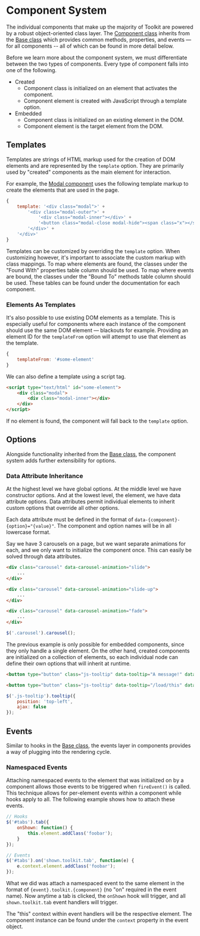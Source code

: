 # Component System #

The individual components that make up the majority of Toolkit are powered by a robust object-oriented class layer.
The [Component class](../../components/component.md) inherits from the [Base class](base.md) which provides common methods,
properties, and events &mdash; for all components -- all of which can be found in more detail below.

Before we learn more about the component system, we must differentiate between the two types of components.
Every type of component falls into one of the following.

* Created
    * Component class is initialized on an element that activates the component.
    * Component element is created with JavaScript through a template option.
* Embedded
    * Component class is initialized on an existing element in the DOM.
    * Component element is the target element from the DOM.

## Templates ##

Templates are strings of HTML markup used for the creation of DOM elements and are represented by the `template` option.
They are primarily used by "created" components as the main element for interaction.

For example, the [Modal component](../../components/modal.md) uses the following template markup
to create the elements that are used in the page.

```javascript
{
    template: '<div class="modal">' +
        '<div class="modal-outer">' +
            '<div class="modal-inner"></div>' +
            '<button class="modal-close modal-hide"><span class="x"></span></button>' +
        '</div>' +
    '</div>'
}
```

Templates can be customized by overriding the `template` option.
When customizing however, it's important to associate the custom markup with class mappings.
To map where elements are found, the classes under the "Found With" properties table column should be used.
To map where events are bound, the classes under the "Bound To" methods table column should be used.
These tables can be found under the documentation for each component.

### Elements As Templates ###

It's also possible to use existing DOM elements as a template. This is especially useful for components
where each instance of the component should use the same DOM element &mdash; blackouts for example.
Providing an element ID for the `templateFrom` option will attempt to use that element as the template.

```javascript
{
    templateFrom: '#some-element'
}
```

We can also define a template using a script tag.

```html
<script type="text/html" id="some-element">
    <div class="modal">
        <div class="modal-inner"></div>
    </div>
</script>
```

If no element is found, the component will fall back to the `template` option.

## Options ##

Alongside functionality inherited from the [Base class](../development/js/base.md#options),
the component system adds further extensibility for options.

### Data Attribute Inheritance ##

At the highest level we have global options. At the middle level we have constructor options.
And at the lowest level, the element, we have data attribute options. Data attributes permit
individual elements to inherit custom options that override all other options.

Each data attribute must be defined in the format of `data-{component}-{option}="{value}"`.
The component and option names will be in all lowercase format.

Say we have 3 carousels on a page, but we want separate animations for each, and we only
want to initialize the component once. This can easily be solved through data attributes.

```html
<div class="carousel" data-carousel-animation="slide">
    ...
</div>

<div class="carousel" data-carousel-animation="slide-up">
    ...
</div>

<div class="carousel" data-carousel-animation="fade">
    ...
</div>
```

```javascript
$('.carousel').carousel();
```

The previous example is only possible for embedded components, since they only handle a single element.
On the other hand, created components are initialized on a collection of elements,
so each individual node can define their own options that will inherit at runtime.

```html
<button type="button" class="js-tooltip" data-tooltip="A message!" data-tooltip-position="top-center">Top Centered</button>

<button type="button" class="js-tooltip" data-tooltip="/load/this" data-tooltip-ajax="true">AJAX</button>
```

```javascript
$('.js-tooltip').tooltip({
    position: 'top-left',
    ajax: false
});
```

## Events ##

Similar to hooks in the [Base class](../development/js/base.md#hooks), the events layer in components provides a way of
plugging into the rendering cycle.

### Namespaced Events ###

Attaching namespaced events to the element that was initialized on by a component allows those events to be triggered
when `fireEvent()` is called. This technique allows for per-element events within a component while hooks apply to all.
The following example shows how to attach these events.

```javascript
// Hooks
$('#tabs').tab({
    onShown: function() {
        this.element.addClass('foobar');
    }
});

// Events
$('#tabs').on('shown.toolkit.tab', function(e) {
    e.context.element.addClass('foobar');
});
```

What we did was attach a namespaced event to the same element in the format of `{event}.toolkit.{component}`
(no "on" required in the event name). Now anytime a tab is clicked, the `onShown` hook will trigger,
and all `shown.toolkit.tab` event handlers will trigger.

<div class="notice is-info">
    The "this" context within event handlers will be the respective element.
    The component instance can be found under the <code>context</code> property in the event object.
</div>